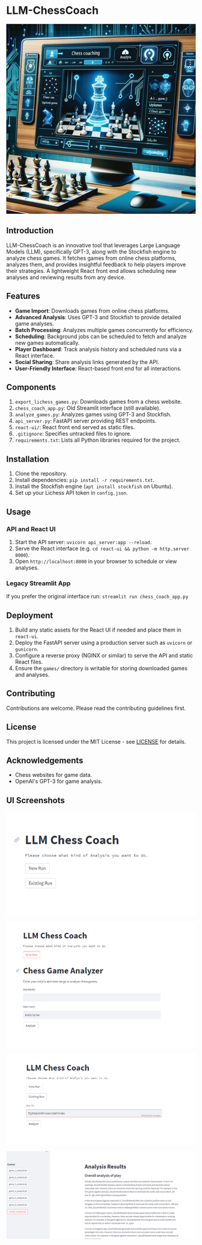 # LLM-ChessCoach
![Chess Coaching Application](images/LLM-ChessCoach.png)

## Introduction
LLM-ChessCoach is an innovative tool that leverages Large Language Models (LLM), specifically GPT-3, along with the Stockfish engine to analyze chess games. It fetches games from online chess platforms, analyzes them, and provides insightful feedback to help players improve their strategies. A lightweight React front end allows scheduling new analyses and reviewing results from any device.

## Features
- **Game Import**: Downloads games from online chess platforms.
- **Advanced Analysis**: Uses GPT-3 and Stockfish to provide detailed game analyses.
- **Batch Processing**: Analyzes multiple games concurrently for efficiency.
- **Scheduling**: Background jobs can be scheduled to fetch and analyze new games automatically.
- **Player Dashboard**: Track analysis history and scheduled runs via a React interface.
- **Social Sharing**: Share analysis links generated by the API.
- **User-Friendly Interface**: React-based front end for all interactions.

## Components
1. `export_lichess_games.py`: Downloads games from a chess website.
2. `chess_coach_app.py`: Old Streamlit interface (still available).
3. `analyze_games.py`: Analyzes games using GPT-3 and Stockfish.
4. `api_server.py`: FastAPI server providing REST endpoints.
5. `react-ui/`: React front end served as static files.
6. `.gitignore`: Specifies untracked files to ignore.
7. `requirements.txt`: Lists all Python libraries required for the project.

## Installation
1. Clone the repository.
2. Install dependencies: `pip install -r requirements.txt`.
3. Install the Stockfish engine (`apt install stockfish` on Ubuntu).
4. Set up your Lichess API token in `config.json`.

## Usage
### API and React UI
1. Start the API server: `uvicorn api_server:app --reload`.
2. Serve the React interface (e.g. `cd react-ui && python -m http.server 8000`).
3. Open `http://localhost:8000` in your browser to schedule or view analyses.

### Legacy Streamlit App
If you prefer the original interface run:
`streamlit run chess_coach_app.py`

## Deployment
1. Build any static assets for the React UI if needed and place them in `react-ui`.
2. Deploy the FastAPI server using a production server such as `uvicorn` or `gunicorn`.
3. Configure a reverse proxy (NGINX or similar) to serve the API and static React files.
4. Ensure the `games/` directory is writable for storing downloaded games and analyses.

## Contributing
Contributions are welcome. Please read the contributing guidelines first.

## License
This project is licensed under the MIT License - see [LICENSE](LICENSE) for details.

## Acknowledgements
- Chess websites for game data.
- OpenAI's GPT-3 for game analysis.


## UI Screenshots
![Page 1](images/Page1.png)

![New Run](images/New%20Run%20-%20Empty.png)

![Existing Run](images/Existing%20Run%20-%20Filled.png)

![Example Analysis](images/ExampleAnalysis.png)
